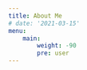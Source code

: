 ```yaml
---
title: About Me
# date: '2021-03-15'
menu:
    main:
        weight: -90
        pre: user
---
```


